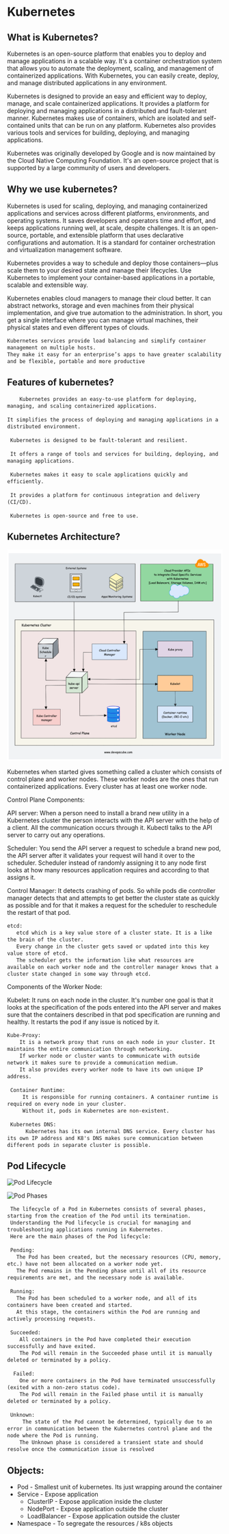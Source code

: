 # Kubernetes

## What is Kubernetes?
 Kubernetes is an open-source platform that enables you to deploy and manage applications in a scalable way. It's a container orchestration system that allows you to automate the deployment, scaling, and management of containerized applications. With Kubernetes, you can easily create, deploy, and manage distributed applications in any environment.

 Kubernetes is designed to provide an easy and efficient way to deploy, manage, and scale containerized applications. It provides a platform for deploying and managing applications in a distributed and fault-tolerant manner. Kubernetes makes use of containers, which are isolated and self-contained units that can be run on any platform. Kubernetes also provides various tools and services for building, deploying, and managing applications.

 Kubernetes was originally developed by Google and is now maintained by the Cloud Native Computing Foundation. It's an open-source project that is supported by a large community of users and developers.

## Why we use kubernetes?

   Kubernetes is used for scaling, deploying, and managing containerized applications and services across different platforms, environments, and operating systems. It saves developers and operators time and effort, and keeps applications running well, at scale, despite challenges. It is an open-source, portable, and extensible platform that uses declarative configurations and automation. It is a standard for container orchestration and virtualization management software.

   Kubernetes provides a way to schedule and deploy those containers—plus scale them to your desired state and manage their lifecycles. Use Kubernetes to implement your container-based applications in a portable, scalable and extensible way.
   
   Kubernetes enables cloud managers to manage their cloud better. 
   It can abstract networks, storage and even machines from their physical implementation, and give true automation to the administration. 
   In short, you get a single interface where you can manage virtual machines, their physical states and even different types of clouds.
    
    Kubernetes services provide load balancing and simplify container management on multiple hosts. 
    They make it easy for an enterprise’s apps to have greater scalability and be flexible, portable and more productive


## Features of kubernetes?
        Kubernetes provides an easy-to-use platform for deploying, managing, and scaling containerized applications.
    
    It simplifies the process of deploying and managing applications in a distributed environment.
    
     Kubernetes is designed to be fault-tolerant and resilient.
     
     It offers a range of tools and services for building, deploying, and managing applications.
     
     Kubernetes makes it easy to scale applications quickly and efficiently.

     It provides a platform for continuous integration and delivery (CI/CD).
     
     Kubernetes is open-source and free to use.

   

## Kubernetes Architecture?

![Kubernetes Architecture](KubernetesArchitecture.png)



   Kubernetes when started gives something called a cluster which consists of control plane and worker nodes. 
   These worker nodes are the ones that run containerized applications. Every cluster has at least one worker node.

   Control Plane Components:

   API server:
       When a person need to install a brand new utility in a Kubernetes cluster the person interacts with the API server with the help of a client. All the communication occurs through it. Kubectl talks to the API server to carry out any operations.

   Scheduler:
       You send the API server a request to schedule a brand new pod, the API server after it validates your request will hand it over to the scheduler. Scheduler instead of randomly assigning it to any node first looks at how many resources application requires and according to that assigns it.

   Control Manager:
       It detects crashing of pods. So while pods die controller manager detects that and attempts to get better the cluster state as quickly as possible and for that it makes a request for the scheduler to reschedule the restart of that pod.
    
    etcd:
       etcd which is a key value store of a cluster state. It is a like the brain of the cluster. 
       Every change in the cluster gets saved or updated into this key value store of etcd. 
       The scheduler gets the information like what resources are available on each worker node and the controller manager knows that a cluster state changed in some way through etcd.
   
   Components of the Worker Node:

   Kubelet:
        It runs on each node in the cluster. It's number one goal is that it looks at the specification of the pods entered into the API server and makes sure that the containers described in that pod specification are running and healthy. It restarts the pod if any issue is noticed by it.

    Kube-Proxy:
        It is a network proxy that runs on each node in your cluster. It maintains the entire communication through networking. 
        If worker node or cluster wants to communicate with outside network it makes sure to provide a communication medium. 
        It also provides every worker node to have its own unique IP address.
     
     Container Runtime:
         It is responsible for running containers. A container runtime is required on every node in your cluster. 
         Without it, pods in Kubernetes are non-existent.

     Kubernetes DNS:
          Kubernetes has its own internal DNS service. Every cluster has its own IP address and K8's DNS makes sure communication between different pods in separate cluster is possible.



## Pod Lifecycle

![Pod Lifecycle](PodLifeCycle.png)

![Pod Phases](podPhases.png)

     The lifecycle of a Pod in Kubernetes consists of several phases, starting from the creation of the Pod until its termination.
     Understanding the Pod lifecycle is crucial for managing and troubleshooting applications running in Kubernetes. 
     Here are the main phases of the Pod lifecycle:

     Pending:
       The Pod has been created, but the necessary resources (CPU, memory, etc.) have not been allocated on a worker node yet.
       The Pod remains in the Pending phase until all of its resource requirements are met, and the necessary node is available.

     Running:
       The Pod has been scheduled to a worker node, and all of its containers have been created and started.
       At this stage, the containers within the Pod are running and actively processing requests.   
    
     Succeeded:
        All containers in the Pod have completed their execution successfully and have exited.
        The Pod will remain in the Succeeded phase until it is manually deleted or terminated by a policy.

      Failed:
        One or more containers in the Pod have terminated unsuccessfully (exited with a non-zero status code).
        The Pod will remain in the Failed phase until it is manually deleted or terminated by a policy.  
    
     Unknown:
         The state of the Pod cannot be determined, typically due to an error in communication between the Kubernetes control plane and the node where the Pod is running.
        The Unknown phase is considered a transient state and should resolve once the communication issue is resolved

## Objects:
- Pod - Smallest unit of kubernetes. Its just wrapping around the container
- Service - Expose application 
    - ClusterIP - Expose application inside the cluster
    - NodePort - Expose application outside the cluster
    - LoadBalancer - Expose application outside the cluster 
- Namespace -  To segregate the resources / k8s objects












